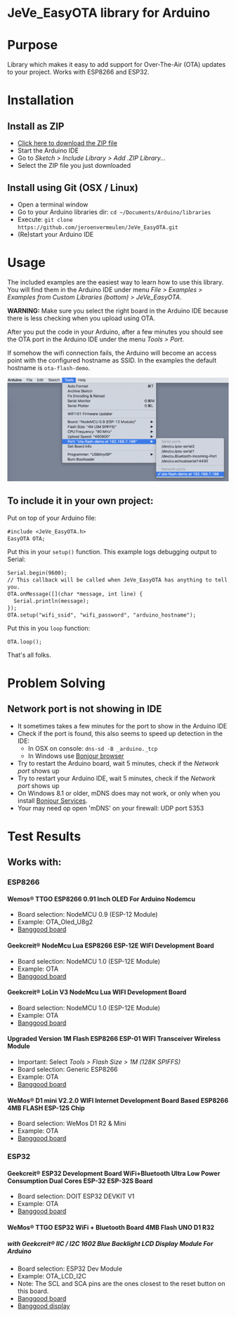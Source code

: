 JeVe_EasyOTA library for Arduino
================================

# Purpose

Library which makes it easy to add support for Over-The-Air (OTA) updates to your project. Works with ESP8266 and ESP32.

# Installation

## Install as ZIP

* [Click here to download the ZIP file](https://github.com/jeroenvermeulen/JeVe_EasyOTA/archive/master.zip)
* Start the Arduino IDE
* Go to _Sketch > Include Library > Add .ZIP Library..._
* Select the ZIP file you just downloaded

## Install using Git (OSX / Linux)

* Open a terminal window
* Go to your Arduino libraries dir: `cd ~/Documents/Arduino/libraries`
* Execute: `git clone https://github.com/jeroenvermeulen/JeVe_EasyOTA.git`
* (Re)start your Arduino IDE

# Usage

The included examples are the easiest way to learn how to use this library. <br />
You will find them in the Arduino IDE under menu _File > Examples > Examples from Custom Libraries (bottom) > JeVe_EasyOTA_.

**WARNING:** Make sure you select the right board in the Arduino IDE because there is less checking when you upload using OTA.

After you put the code in your Arduino, after a few minutes you should see the OTA port in the Arduino IDE under the menu _Tools > Port_.

If somehow the wifi connection fails, the Arduino will become an access point with the configured hostname as SSID. In the examples the default hostname is `ota-flash-demo`.

![Arduino IDE Menu > Port](docs/menu_ota_port.png)

## To include it in your own project:

Put on top of your Arduino file:
```
#include <JeVe_EasyOTA.h>
EasyOTA OTA;
```

Put this in your `setup()` function. This example logs debugging output to Serial:
```
Serial.begin(9600);
// This callback will be called when JeVe_EasyOTA has anything to tell you.
OTA.onMessage([](char *message, int line) {
  Serial.println(message);
});
OTA.setup("wifi_ssid", "wifi_password", "arduino_hostname");
```

Put this in you `loop` function:
```
OTA.loop();
```

That's all folks.

# Problem Solving

## Network port is not showing in IDE

* It sometimes takes a few minutes for the port to show in the Arduino IDE
* Check if the port is found, this also seems to speed up detection in the IDE:
  * In OSX on console: `dns-sd -B _arduino._tcp`
  * In Windows use [Bonjour browser](http://hobbyistsoftware.com/bonjourBrowser)
* Try to restart the Arduino board, wait 5 minutes, check if the _Network port_ shows up
* Try to restart your Arduino IDE, wait 5 minutes, check if the _Network port_ shows up
* On Windows 8.1 or older, mDNS does may not work, or only when you install [Bonjour Services](https://support.apple.com/kb/DL999?locale=en_US).
* Your may need op open 'mDNS' on your firewall: UDP port 5353

# Test Results

## Works with:

### ESP8266

#### Wemos® TTGO ESP8266 0.91 Inch OLED For Arduino Nodemcu

* Board selection: NodeMCU 0.9 (ESP-12 Module)
* Example: OTA_Oled_U8g2
* [Banggood board](https://www.banggood.com/Wemos-TTGO-ESP8266-0_91-Inch-OLED-For-Arduino-Nodemcu-p-1205904.html)

#### Geekcreit® NodeMcu Lua ESP8266 ESP-12E WIFI Development Board

* Board selection: NodeMCU 1.0 (ESP-12E Module)
* Example: OTA
* [Banggood board](https://www.banggood.com/Geekcreit-Doit-NodeMcu-Lua-ESP8266-ESP-12E-WIFI-Development-Board-p-985891.html)

#### Geekcreit® LoLin V3 NodeMcu Lua WIFI Development Board

* Board selection: NodeMCU 1.0 (ESP-12E Module)
* Example: OTA
* [Banggood board](https://www.banggood.com/V3-NodeMcu-Lua-WIFI-Development-Board-p-992733.html)

#### Upgraded Version 1M Flash ESP8266 ESP-01 WIFI Transceiver Wireless Module

* Important: Select _Tools > Flash Size > 1M (128K SPIFFS)_
* Board selection: Generic ESP8266
* Example: OTA
* [Banggood board](https://www.banggood.com/Upgraded-Version-1M-Flash-ESP8266-ESP-01-WIFI-Transceiver-Wireless-Module-p-979509.html)

#### WeMos® D1 mini V2.2.0 WIFI Internet Development Board Based ESP8266 4MB FLASH ESP-12S Chip

* Board selection: WeMos D1 R2 & Mini
* Example: OTA
* [Banggood board](https://www.banggood.com/WeMos-D1-mini-V2_2_0-WIFI-Internet-Development-Board-Based-ESP8266-4MB-FLASH-ESP-12S-Chip-p-1143874.html)

### ESP32

#### Geekcreit® ESP32 Development Board WiFi+Bluetooth Ultra Low Power Consumption Dual Cores ESP-32 ESP-32S Board

* Board selection: DOIT ESP32 DEVKIT V1
* Example: OTA
* [Banggood board](https://www.banggood.com/ESP32-Development-Board-WiFiBluetooth-Ultra-Low-Power-Consumption-Dual-Cores-ESP-32-ESP-32S-Board-p-1109512.html)

#### WeMos® TTGO ESP32 WiFi + Bluetooth Board 4MB Flash UNO D1 R32
##### with Geekcreit® IIC / I2C 1602 Blue Backlight LCD Display Module For Arduino

* Board selection: ESP32 Dev Module
* Example: OTA_LCD_I2C
* Note: The SCL and SCA pins are the ones closest to the reset button on this board.
* [Banggood board](https://www.banggood.com/ESP32-Development-Board-WiFiBluetooth-Ultra-Low-Power-Consumption-Dual-Cores-ESP-32-ESP-32S-Board-p-1109512.html)
* [Banggood display](https://www.banggood.com/IIC-I2C-1602-Blue-Backlight-LCD-Display-Module-For-Arduino-p-950726.html)

